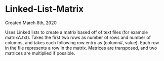 # Linked-List-Matrix

Created March 8th, 2020

Uses Linked lists to create a matrix based off of text files (for example matrixA.txt). Takes the first two rows as number of rows 
and number of columns, and takes each following  row entry as (column#, value). Each row in the file represents a row in the matrix. Matrices are transposed, and two matrices are multiplied if possible.
